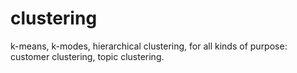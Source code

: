# clustering
k-means, k-modes, hierarchical clustering, for all kinds of purpose: customer clustering, topic clustering.
